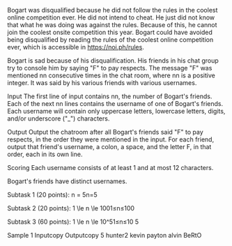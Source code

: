 Bogart was disqualified because he did not follow the rules in the coolest online competition ever. He did not intend to cheat. He just did not know that what he was doing was against the rules. Because of this, he cannot join the coolest onsite competition this year. Bogart could have avoided being disqualified by reading the rules of the coolest online competition ever, which is accessible in https://noi.ph/rules.

Bogart is sad because of his disqualification. His friends in his chat group try to console him by saying "F" to pay respects. The message "F" was mentioned nn consecutive times in the chat room, where nn is a positive integer. It was said by his various friends with various usernames.

Input
The first line of input contains nn, the number of Bogart's friends. Each of the next nn lines contains the username of one of Bogart's friends. Each username will contain only uppercase letters, lowercase letters, digits, and/or underscore ("_") characters.

Output
Output the chatroom after all Bogart's friends said "F" to pay respects, in the order they were mentioned in the input. For each friend, output that friend's username, a colon, a space, and the letter F, in that order, each in its own line.

Scoring
Each username consists of at least 1 and at most 12 characters.

Bogart's friends have distinct usernames.

Subtask 1 (20 points): n = 5n=5

Subtask 2 (20 points): 1 \le n \le 1001≤n≤100

Subtask 3 (60 points): 1 \le n \le 10^51≤n≤10 
5
 

Sample 1
Inputcopy	Outputcopy
5
hunter2
kevin
payton
alvin
BeRtO